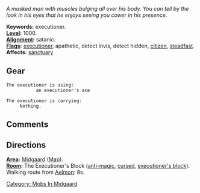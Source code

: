 *A masked man with muscles bulging all over his body. You can tell by
the look in his eyes that he enjoys seeing you cower in his presence.*

**Keywords:** executioner.  
**[Level](Level.md "wikilink"):** 1000.  
**[Alignment](Alignment.md "wikilink"):** satanic.  
**[Flags](:Category:_Mob_Types.md "wikilink"):**
[executioner](Executioner_Mobs.md "wikilink"), apathetic, detect invis,
detect hidden, [citizen](Citizen_Mobs.md "wikilink"),
[steadfast](Sentinel_Mobs.md "wikilink").  
**Affects:** [sanctuary](Sanctuary.md "wikilink")  

## Gear

`The executioner is using:`  
<wielded>`           an executioner's axe`

`The executioner is carrying:`  
`     Nothing.`

## Comments

## Directions

**[Area](:Category:_Areas.md "wikilink"):**
[Midgaard](:Category:_Midgaard.md "wikilink")
([Map](Midgaard_Map.md "wikilink")).  
**[Room](:Category:_Rooms.md "wikilink"):** The Executioner's Block
([anti-magic](Anti-Magic_Rooms.md "wikilink"),
[cursed](Cursed_Rooms.md "wikilink"), [executioner's
block](Executioner's_Block_Rooms.md "wikilink")).  
Walking route from [Aelmon](Aelmon.md "wikilink"): 8s.  

[Category: Mobs In Midgaard](Category:_Mobs_In_Midgaard "wikilink")
